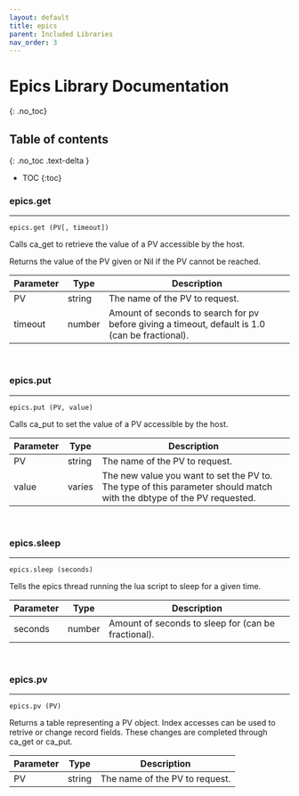 ```yaml
---
layout: default
title: epics
parent: Included Libraries
nav_order: 3
---
```


# Epics Library Documentation
{: .no_toc}

## Table of contents
{: .no_toc .text-delta }

- TOC
{:toc}

### epics.get
---

```
epics.get (PV[, timeout])
```

Calls ca_get to retrieve the value of a PV accessible by the host.

Returns the value of the PV given or Nil if the PV cannot be reached.

| Parameter | Type | Description |
| - | - | - |
| PV       |   string | The name of the PV to request.
| timeout  |   number | Amount of seconds to search for pv before giving a timeout, default is 1.0 (can be fractional).

<br>

### epics.put
---

```
epics.put (PV, value)
```

Calls ca_put to set the value of a PV accessible by the host.

| Parameter | Type | Description |
| - | - | - |
| PV       |   string | The name of the PV to request.
| value    |   varies | The new value you want to set the PV to. The type of this parameter should match with the dbtype of the PV requested.

<br>

### epics.sleep
---

```
epics.sleep (seconds)
```

Tells the epics thread running the lua script to sleep for a given time.

| Parameter | Type | Description |
| - | - | - |
| seconds   |  number | Amount of seconds to sleep for (can be fractional). |

<br>

### epics.pv
---

```
epics.pv (PV)
```

Returns a table representing a PV object. Index accesses can be used to retrive or
change record fields. These changes are completed through ca_get or ca_put.

| Parameter | Type | Description |
| - | - | - |
| PV   |  string | The name of the PV to request. |

